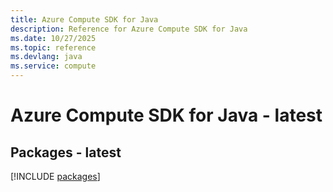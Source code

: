 ```yaml
---
title: Azure Compute SDK for Java
description: Reference for Azure Compute SDK for Java
ms.date: 10/27/2025
ms.topic: reference
ms.devlang: java
ms.service: compute
---
```

# Azure Compute SDK for Java - latest
## Packages - latest
[!INCLUDE [packages](compute-index.md)]